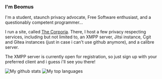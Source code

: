 ### I'm Beomus

I'm a student, staunch privacy advocate, Free Software enthusiast, and a questionably competent programmer... 

I run a site, called [The Corporia](https://thecorporia.org). There, I host a few privacy respecting services, including but not limited to, an XMPP server, Jitsi instance, Cgit and Gitea instances (just in case i can't use github anymore), and a calibre server. 

The XMPP server is currently open for registration, so just sign up with your preferred client and i guess i'll see you there!


![My github stats](https://github-readme-stats.vercel.app/api?username=beomusxyz&count_private=true&show_icons=true&theme=dark)
![My top languages](https://github-readme-stats.vercel.app/api/top-langs/?username=beomusxyz&layout=compact&hide=html,css&theme=dark)
